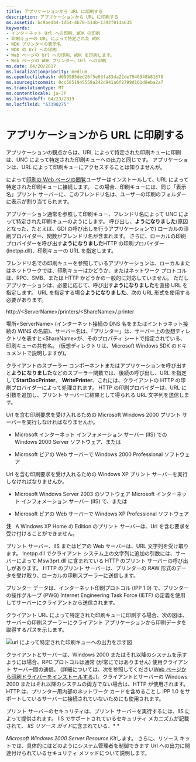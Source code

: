 ```yaml
---
title: アプリケーションから URL に印刷する
description: アプリケーションから URL に印刷する
ms.assetid: bc9aedb4-1d64-4b70-b14b-1392f914a635
keywords:
- インターネット Url への印刷、WDK の印刷
- 印刷キューの URL によって特定された WDK
- WDK プリンターの表示名
- WDK の Url への印刷
- Web ページの Url への印刷、WDK を印刷します。
- Web ページの WDK プリンター、Url への印刷
ms.date: 04/20/2017
ms.localizationpriority: medium
ms.openlocfilehash: d099985ded26f5e03fa83da22de7946948b81878
ms.sourcegitcommit: 0cc5051945559a242d941a6f2799d161d8eba2a7
ms.translationtype: MT
ms.contentlocale: ja-JP
ms.lasthandoff: 04/23/2019
ms.locfileid: "63390275"
---
```

# <a name="printing-to-urls-from-applications"></a>アプリケーションから URL に印刷する





アプリケーションの観点からは、URL によって特定された印刷キューに印刷は、UNC によって特定された印刷キューへの出力と同じです。 アプリケーションは、URL によって印刷キューにアクセスすることは知りませんが。

によって[印刷の Web ページの閲覧](viewing-print-web-pages.md)ユーザーはインストールして、URL によって特定された印刷キューに接続します。 この場合、印刷キューには、同じ「表示名」プリント サーバーに、このフレンドリ名は、ユーザーの印刷のフォルダーに表示が割り当てられます。

アプリケーション通常を参照して印刷キュー、フレンドリ名によって UNC によって特定された印刷キューのようにします。 呼び出し、**ようになりました**(原因となった、たとえば、GDI の呼び出しを行うアプリケーションで) ローカルの印刷プロバイダー、関数がフレンドリ名が含まれます。 さらに、ローカルの印刷プロバイダーを呼び出す**ようになりました**HTTP の印刷プロバイダー (Inetpp.dll)、印刷キューの URL を指定します。

フレンドリ名での印刷キューを参照しているアプリケーションは、ローカルまたはネットワークでは、印刷キューはかどうか、またはネットワーク プロトコルは、RPC、SMB、または HTTP かどうかの一般的に対応していません。 ただしアプリケーションは、必要に応じて、呼び出す**ようになりました**を直接 URL を指定します。 URL を指定する場合**ようになりました**、次の URL 形式を使用する必要があります。

http://&lt;ServerName&gt;/printers/&lt;ShareName&gt;/.printer

場所&lt;ServerName&gt; (インターネット接続の DNS 名をまたはイントラネット接続の WINS の名前)、サーバー名は、「プリンター」は、サーバー上の仮想ディレクトリを表すと&lt;ShareName&gt;が、そのプロパティ シートで指定されている、印刷キューの共有名。 (仮想ディレクトリは、Microsoft Windows SDK のドキュメントで説明しますが)。

クライアントのスプーラー コンポーネントまたはアプリケーションを呼び出すと**ようになりました**などのスプーラー関数では、後続の呼び出し、URL を指定して**StartDocPrinter**、 **WritePrinter**、これには、クライアントの HTTP の印刷プロバイダーによって処理されます。 HTTP の印刷プロバイダーは、URL に引数を追加し、プリント サーバーに結果として得られる URL 文字列を送信します。

Url を含む印刷要求を受け入れるための Microsoft Windows 2000 プリント サーバーを実行しなければなりませんか。

-   Microsoft インターネット インフォメーション サーバー (IIS) での Windows 2000 Server ソフトウェア、または

-   Microsoft ピアの Web サーバーで Windows 2000 Professional ソフトウェア

Url を含む印刷要求を受け入れるための Windows XP プリント サーバーを実行しなければなりませんか。

-   Microsoft Windows Server 2003 のソフトウェア Microsoft インターネット インフォメーション サーバー (IIS) で、または

-   Microsoft ピアの Web サーバーで Windows XP Professional ソフトウェア

**注**   A Windows XP Home の Edition のプリント サーバーは、Url を含む要求を受け付けることができません。

 

プリント サーバー、IIS またはピアの Web サーバーは、URL 文字列を受け取ります。 Inetpp.dll でクライアント システム上の文字列に追加の引数には、サーバーによって Msw3prt.dll に含まれている HTTP のプリント サーバーの呼び出しがあります。 HTTP のプリント サーバーは、プリンターの RAW 形式のデータを受け取り、ローカルの印刷スプーラーに送信します。

プリンター データは、インターネット印刷プロトコル (IPP 1.0) で、プリンターの操作グループ (PWG) Internet Engineering Task Force (IETF) の定義を使用してサーバーにクライアントから送信されます。

クライアント URL によって特定された印刷キューに印刷する場合、次の図は、サーバーの印刷スプーラーにクライアント アプリケーションから印刷データを取得するパスを示します。

![url によって特定された印刷キューへの出力を示す図](images/prntpath.png)

クライアントとサーバーは、Windows 2000 またはそれ以降のシステムを示すようには場合、RPC プロトコルは通常 (が常にではありません) 使用クライアント サーバー間の通信。 (詳細については、次を参照してください[Web ページから印刷ドライバーをインストールする](installing-print-drivers-from-a-web-page.md)。)。クライアントとサーバーの Windows 2000 またはそれ以降のシステムの両方でない場合は、HTTP が使用されます。 HTTP は、プリンター用内部のネットワーク カードを含めることし IPP 1.0 をサポートしているサーバーに接続されていないためにも使用されます。

プリント サーバーのセキュリティは、プリント サーバーを実行するには、IIS によって提供されます。 IIS でサポートされているセキュリティ メカニズムが記載されて、 *IIS リソース ガイド*に含まれている、* *

*Microsoft Windows 2000 Server Resource Kit*します。 さらに、リソース キットでは、具体的にはどのようにシステム管理者を制御できます Url への出力に関連付けられているセキュリティ メソッドについて説明します。

 

 




